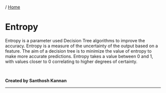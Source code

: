 / [Home](index.md)

# Entropy

Entropy is a parameter used Decision Tree algorithms to improve the accuracy. Entropy is a measure of the uncertainty of the output based on a feature. The aim of a decision tree is to minimize the value of entropy to make more accurate predictions. Entropy takes a value between 0 and 1, with values closer to 0 correlating to higher degrees of certainty.

<br>

**Created by Santhosh Kannan**

---

<br>
